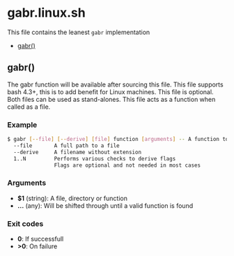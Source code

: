 # gabr.linux.sh

This file contains the leanest `gabr` implementation

* [gabr()](#gabr)


## gabr()

The gabr function will be available after sourcing this file.
This file supports bash 4.3+, this is to add benefit for Linux machines.
This file is optional. Both files can be used as stand-alones.
This file acts as a function when called as a file.

### Example

```bash
$ gabr [--file] [--derive] [file] function [arguments] -- A function to call other functions
  --file       A full path to a file
  --derive     A filename without extension
  1..N         Performs various checks to derive flags
               Flags are optional and not needed in most cases
```

### Arguments

* **$1** (string): A file, directory or function
* **...** (any): Will be shifted through until a valid function is found

### Exit codes

* **0**:  If successfull
* **>0**: On failure

